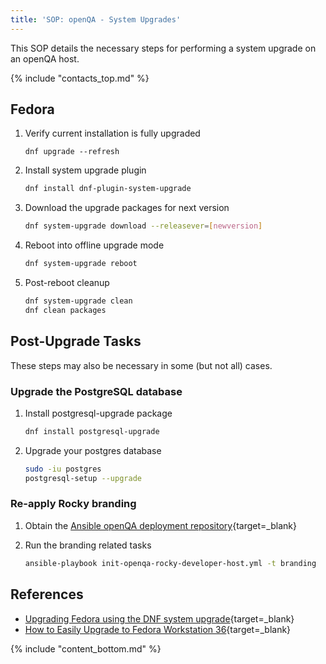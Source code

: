 ```yaml
---
title: 'SOP: openQA - System Upgrades'
---
```


This SOP details the necessary steps for performing a system upgrade on an openQA host.

{% include "contacts_top.md" %}

## Fedora

1. Verify current installation is fully upgraded

    ``` shell linenums="1"
    dnf upgrade --refresh
    ```

1. Install system upgrade plugin

    ``` bash linenums="1"
    dnf install dnf-plugin-system-upgrade
    ```

1. Download the upgrade packages for next version

    ``` bash linenums="1"
    dnf system-upgrade download --releasever=[newversion]
    ```

1. Reboot into offline upgrade mode

    ``` bash linenums="1"
    dnf system-upgrade reboot
    ```

1. Post-reboot cleanup

    ``` bash linenums="1"
    dnf system-upgrade clean
    dnf clean packages
    ```

## Post-Upgrade Tasks

These steps may also be necessary in some (but not all) cases.

### Upgrade the PostgreSQL database

1. Install postgresql-upgrade package

    ``` bash linenums="1"
    dnf install postgresql-upgrade
    ```

1. Upgrade your postgres database

    ``` bash linenums="1"
    sudo -iu postgres
    postgresql-setup --upgrade
    ```

### Re-apply Rocky branding

1. Obtain the [Ansible openQA deployment repository](https://git.resf.org/infrastructure/ansible-openqa-management){target=_blank}

1. Run the branding related tasks

    ``` bash linenums="1"
    ansible-playbook init-openqa-rocky-developer-host.yml -t branding
    ```

## References
- [Upgrading Fedora using the DNF system upgrade](https://docs.fedoraproject.org/en-US/quick-docs/dnf-system-upgrade/){target=_blank}
- [How to Easily Upgrade to Fedora Workstation 36](https://www.makeuseof.com/how-to-upgrade-to-fedora-workstation-36/){target=_blank}

{% include "content_bottom.md" %}

